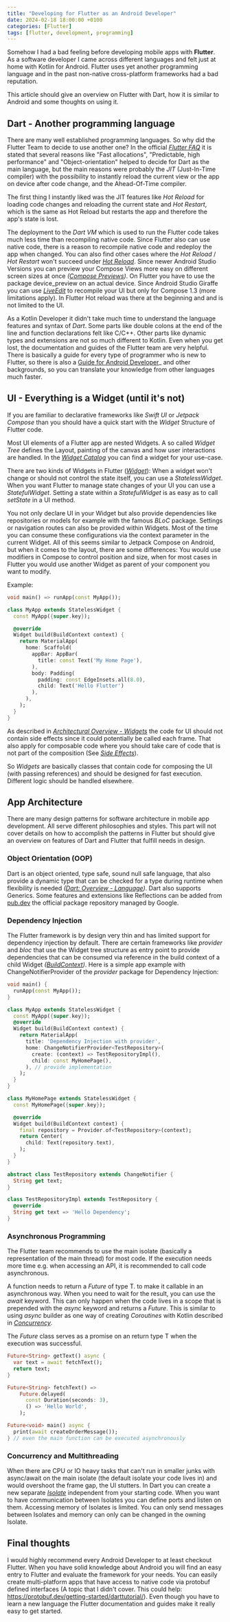 ```yaml
---
title: "Developing for Flutter as an Android Developer"
date: 2024-02-18 18:00:00 +0100
categories: [Flutter]
tags: [flutter, development, programming]
---
```


Somehow I had a bad feeling before developing mobile apps with **Flutter**.
As a software developer I came across different languages and felt just at home with Kotlin for Android.
Flutter uses yet another programming language and in the past non-native cross-platform frameworks had a bad reputation.

This article should give an overview on Flutter with Dart, how it is similar to Android and some thoughts on using it.

## Dart - Another programming language
There are many well established programming languages. So why did the Flutter Team to decide to use another one?
In the official _[Flutter FAQ](https://docs.flutter.dev/resources/faq#why-did-flutter-choose-to-use-dart)_ it is stated 
that several reasons like "Fast allocations", "Predictable, high performance" and "Object-orientation" helped to decide
for Dart as the main language, but the main reasons were probably the *JIT* (Just-In-Time compiler) with the possibility
to instantly reload the current view or the app on device after code change, and the Ahead-Of-Time compiler.

The first thing I instantly liked was the JIT features like *Hot Reload* for loading code changes and reloading 
the current state and *Hot Restart*, which is the same as Hot Reload but restarts the app and therefore the app's state is lost.

The deployment to the *Dart VM* which is used to run the Flutter code takes much less time than recompiling native code.
Since Flutter also can use native code, there is a reason to recompile native code and redeploy the app when changed.
You can also find other cases where the *Hot Reload* / *Hot Restart* won't succeed under 
_[Hot Reload](https://docs.flutter.dev/tools/hot-reload)_.
Since newer Android Studio Versions you can preview your Compose Views more easy on different screen sizes at once
 _([Compose Previews](https://developer.android.com/jetpack/compose/tooling/previews))_. On Flutter you have to use the
 package device_preview on an actual device. 
 Since Android Studio Giraffe you can use _[LiveEdit](https://developer.android.com/jetpack/compose/tooling/iterative-development#live-edit)_
 to recompile your UI but only for Compose 1.3 (more limitations apply). In Flutter Hot reload was there at the beginning and
 and is not limited to the UI.

As a Kotlin Developer it didn't take much time to understand the language features and syntax of *Dart*. Some parts like 
double colons at the end of the line and function declarations felt like C/C++. Other parts like dynamic types and extensions
are not so much different to Kotlin. 
Even when you get lost, the documentation and guides of the Flutter team are very helpful. There is basically a guide for
every type of programmer who is new to Flutter, so there is also a 
[Guide for Android Developer](https://docs.flutter.dev/get-started/flutter-for/android-devs)_ and other backgrounds, so you can 
translate your knowledge from other languages much faster.

## UI - Everything is a Widget (until it's not)
If you are familiar to declarative frameworks like *Swift UI* or *Jetpack Compose* than you should have a quick start
with the *Widget* Structure of Flutter code. 

Most UI elements of a Flutter app are nested Widgets. A so called *Widget Tree* defines the Layout, painting of the canvas and
how user interactions are handled. In the _[Widget Catalog](https://docs.flutter.dev/ui/widgets)_ you can find a widget for your use-case.

There are two kinds of Widgets in Flutter (_[Widget](https://api.flutter.dev/flutter/widgets/Widget-class.html)_):
When a widget won't change or should not control the state itself, you can use a *StatelessWidget*.
When you want Flutter to manage state changes of your UI you can use a *StatefulWidget*.
Setting a state within a *StatefulWidget* is as easy as to call *setState* in a UI method.

You not only declare UI in your Widget but also provide dependencies like repositories or models for example with the famous *BLoC* 
package. Settings or navigation routes can also be provided within Widgets. Most of the time you can consume these configurations 
via the context parameter in the current Widget. All of this seems similar to Jetpack Compose on Android, but when it comes to the layout,
there are some differences: You would use modifiers in Compose to control position and size, when for most cases in Flutter you would
use another Widget as parent of your component you want to modify.

Example:
```Dart
void main() => runApp(const MyApp());

class MyApp extends StatelessWidget {
  const MyApp({super.key});

  @override
  Widget build(BuildContext context) {
    return MaterialApp(
      home: Scaffold(
        appBar: AppBar(
          title: const Text('My Home Page'),
        ),
        body: Padding(
          padding: const EdgeInsets.all(8.0),
          child: Text('Hello Flutter')
        ),
      ),
    );
  }
}
```

As described in
_[Architectural Overview - Widgets](https://docs.flutter.dev/resources/architectural-overview#widgets)_ the code for UI
should not contain side effects since it could potentially be called each frame. That also apply for composable code 
where you should take care of code that is not part of the composition (See _[Side Effects](https://developer.android.com/jetpack/compose/side-effects)_).

So *Widgets* are basically classes that contain code for composing the UI (with passing references) and should be designed for 
fast execution. Different logic should be handled elsewhere.

## App Architecture
There are many design patterns for software architecture in mobile app development. All serve different philosophies and
styles. This part will not cover details on how to accomplish the patterns in Flutter but should give an overview on
features of Dart and Flutter that fulfill needs in design.

### Object Orientation (OOP)
Dart is an object oriented, type safe, sound null safe language, that also provide a dynamic type that can be checked for a type during 
runtime when flexibility is needed _([Dart: Overview - Language](https://dart.dev/overview#language))_.
Dart also supports Generics.
Some features and extensions like Reflections can be added from [pub.dev](https://pub.dev) the official package repository managed by Google.

### Dependency Injection
The Flutter framework is by design very thin and has limited support for dependency injection by default.
There are certain frameworks like _provider_ and _bloc_ that use the Widget tree structure as entry point to provide 
dependencies that can be consumed via reference in the build context of a child Widget _([BuildContext](https://api.flutter.dev/flutter/widgets/BuildContext-class.html))_.
Here is a simple app example with ChangeNotifierProvider of the _provider_ package for Dependency Injection:

```Dart
void main() {
  runApp(const MyApp());
}

class MyApp extends StatelessWidget {
  const MyApp({super.key});
  @override
  Widget build(BuildContext context) {
    return MaterialApp(
      title: 'Dependency Injection with provider',
      home: ChangeNotifierProvider<TestRepository>(
        create: (context) => TestRepositoryImpl(),
        child: const MyHomePage(),
      ), // provide implementation
    );
  }
}

class MyHomePage extends StatelessWidget {
  const MyHomePage({super.key});

  @override
  Widget build(BuildContext context) {
    final repository = Provider.of<TestRepository>(context);
    return Center(
      child: Text(repository.text),
    );
  }
}

abstract class TestRepository extends ChangeNotifier {
  String get text;
}

class TestRepositoryImpl extends TestRepository {
  @override
  String get text => 'Hello Dependency';
}
```

### Asynchronous Programming 
The Flutter team recommends to use the main isolate (basically a representation of the main thread) for most code.
If the execution needs more time e.g. when accessing an API, it is recommended to call code asynchronous.

A function needs to return a _Future_ of type T.
to make it callable in an asynchronous way. When you need to wait for the result, you can use the _await_ keyword.
This can only happen when the code lives in a scope that is prepended with the _async_ keyword and returns a _Future_.
This is similar to using _async_ builder as one way of creating _Coroutines_ with Kotlin described in _[Concurrency](https://kotlinlang.org/docs/coroutines-and-channels.html#concurrency)_.

The _Future_ class serves as a promise on an return type T when the execution was successful.

```Dart
Future<String> getText() async {
  var text = await fetchText();
  return text;
}

Future<String> fetchText() =>
    Future.delayed(
      const Duration(seconds: 3),
      () => 'Hello World',
    );

Future<void> main() async {
  print(await createOrderMessage());
} // even the main function can be executed asynchronously
```

### Concurrency and Multithreading
When there are CPU or IO heavy tasks that can't run in smaller junks with async/await on the main isolate 
(the default isolate your code lives in) and would overshoot the frame gap, the UI stutters.
In Dart you can create a new separate _[Isolate](https://docs.flutter.dev/perf/isolates)_ independent from your starting code. 
When you want to have communication between Isolates you can define ports and listen on them.
Accessing memory of Isolates is limited. You can only send messages between Isolates and memory can only can be changed in
the owning Isolate.

## Final thoughts
I would highly recommend every Android Developer to at least checkout Flutter. When you have solid knowledge about Android
you will find an easy entry to Flutter and evaluate the framework for your needs. You can easily create multi-platform
apps that have access to native code via protobuf defined interfaces (A topic that I didn't cover. 
This could help: https://protobuf.dev/getting-started/darttutorial/). 
Even though you have to learn a new language the Flutter documentation and guides make it really easy to get started. 